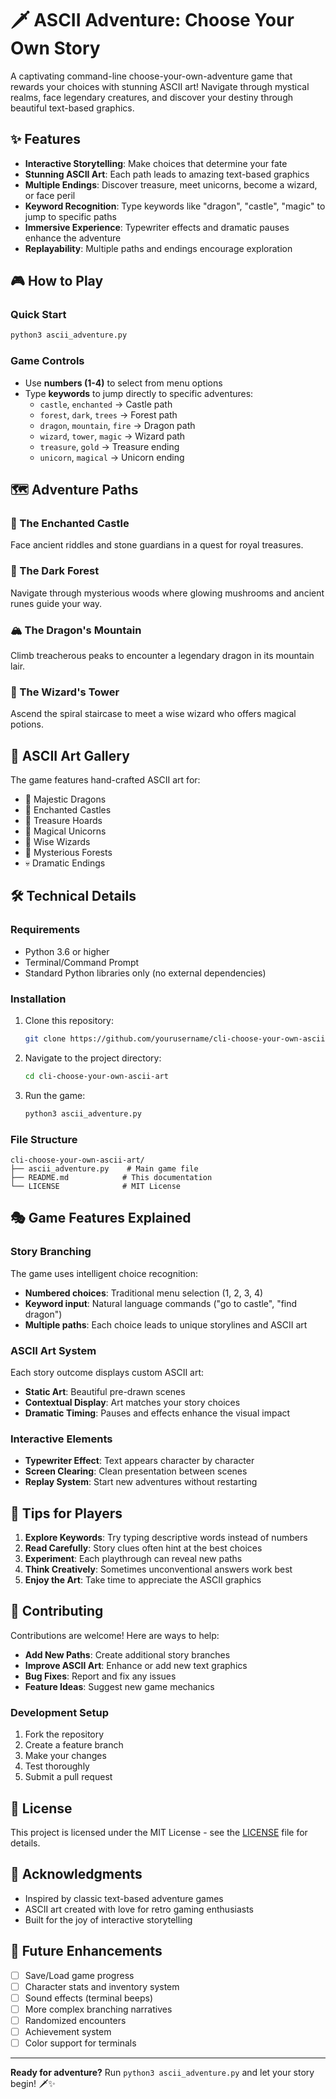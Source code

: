 # 🗡️ ASCII Adventure: Choose Your Own Story

A captivating command-line choose-your-own-adventure game that rewards your choices with stunning ASCII art! Navigate through mystical realms, face legendary creatures, and discover your destiny through beautiful text-based graphics.

## ✨ Features

- **Interactive Storytelling**: Make choices that determine your fate
- **Stunning ASCII Art**: Each path leads to amazing text-based graphics
- **Multiple Endings**: Discover treasure, meet unicorns, become a wizard, or face peril
- **Keyword Recognition**: Type keywords like "dragon", "castle", "magic" to jump to specific paths
- **Immersive Experience**: Typewriter effects and dramatic pauses enhance the adventure
- **Replayability**: Multiple paths and endings encourage exploration

## 🎮 How to Play

### Quick Start
```bash
python3 ascii_adventure.py
```

### Game Controls
- Use **numbers (1-4)** to select from menu options
- Type **keywords** to jump directly to specific adventures:
  - `castle`, `enchanted` → Castle path
  - `forest`, `dark`, `trees` → Forest path  
  - `dragon`, `mountain`, `fire` → Dragon path
  - `wizard`, `tower`, `magic` → Wizard path
  - `treasure`, `gold` → Treasure ending
  - `unicorn`, `magical` → Unicorn ending

## 🗺️ Adventure Paths

### 🏰 The Enchanted Castle
Face ancient riddles and stone guardians in a quest for royal treasures.

### 🌲 The Dark Forest
Navigate through mysterious woods where glowing mushrooms and ancient runes guide your way.

### 🏔️ The Dragon's Mountain
Climb treacherous peaks to encounter a legendary dragon in its mountain lair.

### 🔮 The Wizard's Tower
Ascend the spiral staircase to meet a wise wizard who offers magical potions.

## 🎨 ASCII Art Gallery

The game features hand-crafted ASCII art for:
- 🐉 Majestic Dragons
- 🏰 Enchanted Castles
- 💎 Treasure Hoards
- 🦄 Magical Unicorns
- 🧙 Wise Wizards
- 🌲 Mysterious Forests
- 💀 Dramatic Endings

## 🛠️ Technical Details

### Requirements
- Python 3.6 or higher
- Terminal/Command Prompt
- Standard Python libraries only (no external dependencies)

### Installation
1. Clone this repository:
   ```bash
   git clone https://github.com/yourusername/cli-choose-your-own-ascii-art.git
   ```

2. Navigate to the project directory:
   ```bash
   cd cli-choose-your-own-ascii-art
   ```

3. Run the game:
   ```bash
   python3 ascii_adventure.py
   ```

### File Structure
```
cli-choose-your-own-ascii-art/
├── ascii_adventure.py    # Main game file
├── README.md            # This documentation
└── LICENSE              # MIT License
```

## 🎭 Game Features Explained

### Story Branching
The game uses intelligent choice recognition:
- **Numbered choices**: Traditional menu selection (1, 2, 3, 4)
- **Keyword input**: Natural language commands ("go to castle", "find dragon")
- **Multiple paths**: Each choice leads to unique storylines and ASCII art

### ASCII Art System
Each story outcome displays custom ASCII art:
- **Static Art**: Beautiful pre-drawn scenes
- **Contextual Display**: Art matches your story choices
- **Dramatic Timing**: Pauses and effects enhance the visual impact

### Interactive Elements
- **Typewriter Effect**: Text appears character by character
- **Screen Clearing**: Clean presentation between scenes
- **Replay System**: Start new adventures without restarting

## 🎯 Tips for Players

1. **Explore Keywords**: Try typing descriptive words instead of numbers
2. **Read Carefully**: Story clues often hint at the best choices
3. **Experiment**: Each playthrough can reveal new paths
4. **Think Creatively**: Sometimes unconventional answers work best
5. **Enjoy the Art**: Take time to appreciate the ASCII graphics

## 🤝 Contributing

Contributions are welcome! Here are ways to help:

- **Add New Paths**: Create additional story branches
- **Improve ASCII Art**: Enhance or add new text graphics
- **Bug Fixes**: Report and fix any issues
- **Feature Ideas**: Suggest new game mechanics

### Development Setup
1. Fork the repository
2. Create a feature branch
3. Make your changes
4. Test thoroughly
5. Submit a pull request

## 📜 License

This project is licensed under the MIT License - see the [LICENSE](LICENSE) file for details.

## 🌟 Acknowledgments

- Inspired by classic text-based adventure games
- ASCII art created with love for retro gaming enthusiasts
- Built for the joy of interactive storytelling

## 🚀 Future Enhancements

- [ ] Save/Load game progress
- [ ] Character stats and inventory system
- [ ] Sound effects (terminal beeps)
- [ ] More complex branching narratives
- [ ] Randomized encounters
- [ ] Achievement system
- [ ] Color support for terminals

---

**Ready for adventure?** Run `python3 ascii_adventure.py` and let your story begin! 🗡️✨